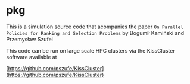 # pkg

This is a simulation source code that acompanies the paper 
`On Parallel Policies for Ranking and Selection Problems`
by Bogumił Kamiński and Przemysław Szufel

This code can be run on large scale HPC clusters via the KissCluster software available at

[https://github.com/pszufe/KissCluster](https://github.com/pszufe/KissCluster)

